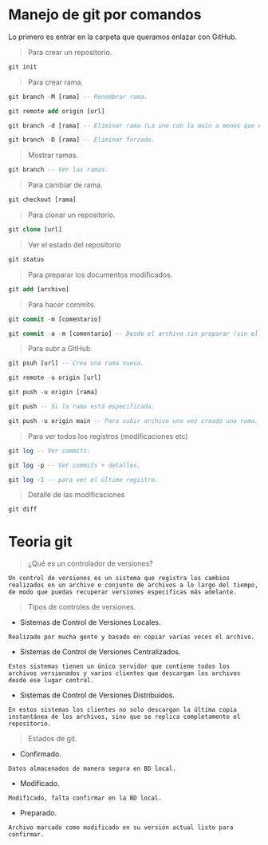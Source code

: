 # Manejo de git por comandos

Lo primero es entrar en la carpeta que queramos enlazar con GitHub.

> Para crear un repositorio.

```sql
git init
```

> Para crear rama.

```sql
git branch -M [rama] -- Renombrar rama.

git remote add origin [url]

git branch -d [rama] -- Eliminar rama (La une con la main a menos que estemos en esa rama).

git branch -D [rama] -- Eliminar forzado.
```

> Mostrar ramas.

```sql
git branch -- Ver las ramas.
```

> Para cambiar de rama.

```sql
git checkout [rama]
```

> Para clonar un repositorio.

```sql
git clone [url]
```

> Ver el estado del repositorio

```sql
git status
```

> Para preparar los documentos modificados.

```sql
git add [archivo]
```

> Para hacer commits.

```sql
git commit -m [comentario]

git commit -a -m [comentario] -- Desde el archivo sin preparar (sin el add).
```

> Para subr a GitHub.

```sql
git psuh [url] -- Crea una rama nueva.

git remote -u origin [url]

git push -u origin [rama]

git push -- Si la rama está especificada.

git push -u origin main -- Para subir archivo una vez creado una rama.
```

> Para ver todos los registros (modificaciones etc)

```sql
git log -- Ver commits.

git log -p -- Ver commits + detalles.

git log -1 -- para ver el último registro.
```

> Detalle de las modificaciones

```sql
git diff
```

# Teoria git

> ¿Qué es un controlador de versiones?

```
Un control de versiones es un sistema que registra los cambios realizados en un archivo o conjunto de archivos a lo largo del tiempo, de modo que puedas recuperar versiones específicas más adelante.
```

> Tipos de controles de versiones.

* Sistemas de Control de Versiones Locales.

```
Realizado por mucha gente y basado en copiar varias veces el archivo.
```

* Sistemas de Control de Versiones Centralizados.

```
Estos sistemas tienen un único servidor que contiene todos los archivos versionados y varios clientes que descargan los archivos desde ese lugar central.
```

* Sistemas de Control de Versiones Distribuidos.

```
En estos sistemas los clientes no solo descargan la última copia instantánea de los archivos, sino que se replica completamente el repositorio.
```

> Estados de git.

* Confirmado.

```
Datos almacenados de manera segura en BD local.
```

* Modificado.

```
Modificado, falta confirmar en la BD local.
```

* Preparado.

```
Archivo marcado como modificado en su versión actual listo para confirmar.
```
